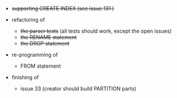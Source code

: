 * ~~supporting CREATE INDEX (see  issue 131 )~~

* refactoring of
  * ~~the parser tests~~ (all tests should work, except the open issues)
  * ~~the RENAME statement~~
  * ~~the DROP statement~~

* re-programming of
  * FROM statement 

* finishing of
  * issue 33 (creator should build PARTITION parts) 

